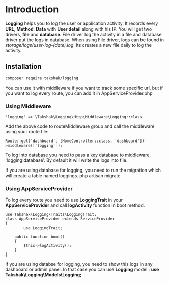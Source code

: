 # Introduction

**Logging** helps you to log the user or application activity. It records every **URL**, **Method**, **Data** with **User detail** along with his IP. You will get two drivers, **file** and **database**. File driver log the activity in a file and database driver put the logs in database. When using File driver, logs can be found in *storage/logs/user-log-(date).log*. Its creates a new file daily to log the activity.

## Installation

    composer require takshak/logging

You can use it with middleware if you want to track some specific url, but if you want to log every route, you can add it in AppServiceProvider.php

### Using Middleware

    'logging' => \Takshak\Logging\Http\Middleware\Logging::class

Add the above code to routeMiddleware group and call the middleware using your route file:

    Route::get('dashboard', [HomeController::class, 'dashboard'])->middleware(['logging']);

To log into database you need to pass a key database to middleware, 'logging:database'. By default it will write the logs into file.

If you are using database for logging, you need to run the migration which will create a table named loggings.
php artisan migrate

### Using AppServiceProvider
To log every route you need to use **LoggingTrait** in your **AppServiceProvider** and call **logActivity** function in boot method.

    use Takshak\Logging\Traits\LoggingTrait;
    class AppServiceProvider extends ServiceProvider
    {
            use LoggingTrait;
        
        public function boot()
        {
            $this->logActivity();
        }
    }


If you are using databse for logging, you need to show this logs in any dashboard or admin panel. In that case you can use **Logging** model : **use Takshak\Logging\Models\Logging;**